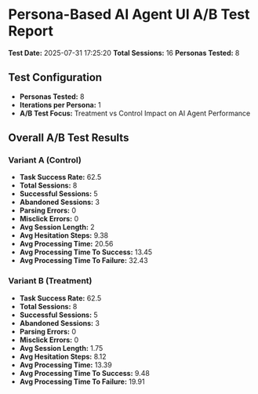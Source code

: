 # Persona-Based AI Agent UI A/B Test Report
**Test Date:** 2025-07-31 17:25:20
**Total Sessions:** 16
**Personas Tested:** 8

## Test Configuration
- **Personas Tested:** 8
- **Iterations per Persona:** 1
- **A/B Test Focus:** Treatment vs Control Impact on AI Agent Performance

## Overall A/B Test Results
### Variant A (Control)
- **Task Success Rate:** 62.5
- **Total Sessions:** 8
- **Successful Sessions:** 5
- **Abandoned Sessions:** 3
- **Parsing Errors:** 0
- **Misclick Errors:** 0
- **Avg Session Length:** 2
- **Avg Hesitation Steps:** 9.38
- **Avg Processing Time:** 20.56
- **Avg Processing Time To Success:** 13.45
- **Avg Processing Time To Failure:** 32.43

### Variant B (Treatment)
- **Task Success Rate:** 62.5
- **Total Sessions:** 8
- **Successful Sessions:** 5
- **Abandoned Sessions:** 3
- **Parsing Errors:** 0
- **Misclick Errors:** 0
- **Avg Session Length:** 1.75
- **Avg Hesitation Steps:** 8.12
- **Avg Processing Time:** 13.39
- **Avg Processing Time To Success:** 9.48
- **Avg Processing Time To Failure:** 19.91
